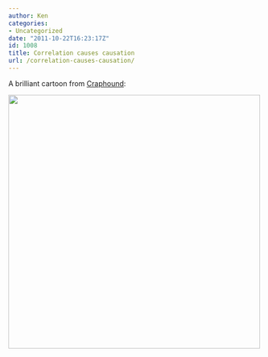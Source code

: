```yaml
---
author: Ken
categories:
- Uncategorized
date: "2011-10-22T16:23:17Z"
id: 1008
title: Correlation causes causation
url: /correlation-causes-causation/
---
```


A brilliant cartoon from [Craphound](https://craphound.com/):


<img class="alignleft" title="Correlation causes causation, from Craphound.com" src="https://craphound.com/images/2010-09-27-Correlation-Loves-Causation.png.jpg" alt="" width="500" height="505" />


